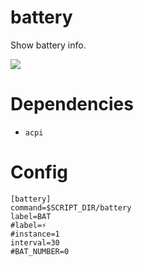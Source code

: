 # battery

Show battery info.

![](battery.png)

# Dependencies

* `acpi`

# Config

```
[battery]
command=$SCRIPT_DIR/battery
label=BAT
#label=⚡
#instance=1
interval=30
#BAT_NUMBER=0
```
